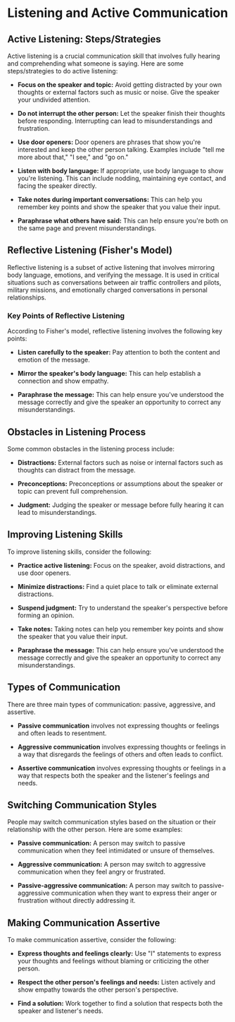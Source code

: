 # Listening and Active Communication

## Active Listening: Steps/Strategies

Active listening is a crucial communication skill that involves fully hearing and comprehending what someone is saying. Here are some steps/strategies to do active listening:

- **Focus on the speaker and topic:** Avoid getting distracted by your own thoughts or external factors such as music or noise. Give the speaker your undivided attention.
  
- **Do not interrupt the other person:** Let the speaker finish their thoughts before responding. Interrupting can lead to misunderstandings and frustration.
  
- **Use door openers:** Door openers are phrases that show you're interested and keep the other person talking. Examples include "tell me more about that," "I see," and "go on."
  
- **Listen with body language:** If appropriate, use body language to show you're listening. This can include nodding, maintaining eye contact, and facing the speaker directly.
  
- **Take notes during important conversations:** This can help you remember key points and show the speaker that you value their input.
  
- **Paraphrase what others have said:** This can help ensure you're both on the same page and prevent misunderstandings.

## Reflective Listening (Fisher's Model)

Reflective listening is a subset of active listening that involves mirroring body language, emotions, and verifying the message. It is used in critical situations such as conversations between air traffic controllers and pilots, military missions, and emotionally charged conversations in personal relationships.

### Key Points of Reflective Listening

According to Fisher's model, reflective listening involves the following key points:

- **Listen carefully to the speaker:** Pay attention to both the content and emotion of the message.
  
- **Mirror the speaker's body language:** This can help establish a connection and show empathy.
  
- **Paraphrase the message:** This can help ensure you've understood the message correctly and give the speaker an opportunity to correct any misunderstandings.

## Obstacles in Listening Process

Some common obstacles in the listening process include:

- **Distractions:** External factors such as noise or internal factors such as thoughts can distract from the message.
  
- **Preconceptions:** Preconceptions or assumptions about the speaker or topic can prevent full comprehension.
  
- **Judgment:** Judging the speaker or message before fully hearing it can lead to misunderstandings.

## Improving Listening Skills

To improve listening skills, consider the following:

- **Practice active listening:** Focus on the speaker, avoid distractions, and use door openers.
  
- **Minimize distractions:** Find a quiet place to talk or eliminate external distractions.
  
- **Suspend judgment:** Try to understand the speaker's perspective before forming an opinion.
  
- **Take notes:** Taking notes can help you remember key points and show the speaker that you value their input.
  
- **Paraphrase the message:** This can help ensure you've understood the message correctly and give the speaker an opportunity to correct any misunderstandings.

## Types of Communication

There are three main types of communication: passive, aggressive, and assertive.

- **Passive communication** involves not expressing thoughts or feelings and often leads to resentment.
  
- **Aggressive communication** involves expressing thoughts or feelings in a way that disregards the feelings of others and often leads to conflict.
  
- **Assertive communication** involves expressing thoughts or feelings in a way that respects both the speaker and the listener's feelings and needs.

## Switching Communication Styles

People may switch communication styles based on the situation or their relationship with the other person. Here are some examples:

- **Passive communication:** A person may switch to passive communication when they feel intimidated or unsure of themselves.
  
- **Aggressive communication:** A person may switch to aggressive communication when they feel angry or frustrated.
  
- **Passive-aggressive communication:** A person may switch to passive-aggressive communication when they want to express their anger or frustration without directly addressing it.

## Making Communication Assertive

To make communication assertive, consider the following:

- **Express thoughts and feelings clearly:** Use "I" statements to express your thoughts and feelings without blaming or criticizing the other person.
  
- **Respect the other person's feelings and needs:** Listen actively and show empathy towards the other person's perspective.
  
- **Find a solution:** Work together to find a solution that respects both the speaker and listener's needs.

